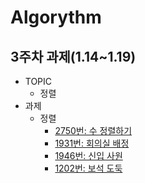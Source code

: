 # Algorythm

## 3주차 과제(1.14~1.19)

- TOPIC
  - 정렬
- 과제
  - 정렬
    - [2750번: 수 정렬하기](https://www.acmicpc.net/problem/2750)
    - [1931번: 회의실 배정](https://www.acmicpc.net/problem/1931)
    - [1946번: 신입 사원](https://www.acmicpc.net/problem/1946)
    - [1202번: 보석 도둑](https://www.acmicpc.net/problem/1202)